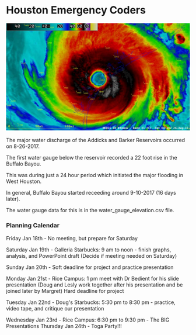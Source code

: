 # Houston Emergency Coders

![Harvey](images/harvey.jpg)

The major water discharge of the Addicks and Barker Reservoirs occurred on 8-26-2017.

The first water gauge below the reservoir recorded a 22 foot rise in the Buffalo Bayou.

This was during just a 24 hour period which initiated the major flooding in West Houston.

In general, Buffalo Bayou started receeding around 9-10-2017 (16 days later).

The water gauge data for this is in the water_gauge_elevation.csv file.

### Planning Calendar

Friday Jan 18th - No meeting, but prepare for Saturday

Saturday Jan 19th - Galleria Starbucks: 9 am to noon - finish graphs, analysis, and PowerPoint draft (Decide if meeting needed on Saturday)

Sunday Jan 20th - Soft deadline for project and practice presentation

Monday Jan 21st - Rice Campus: 1 pm meet with Dr Bedient for his slide presentation (Doug and Lesly work together after his presentation and be joined later by Margret) Hard deadline for project

Tuesday Jan 22nd - Doug's Starbucks: 5:30 pm to 8:30 pm - practice, video tape, and critique our presentation

Wednesday Jan 23rd - Rice Campus: 6:30 pm to 9:30 pm - The BIG Presentations
Thursday Jan 24th - Toga Party!!!
